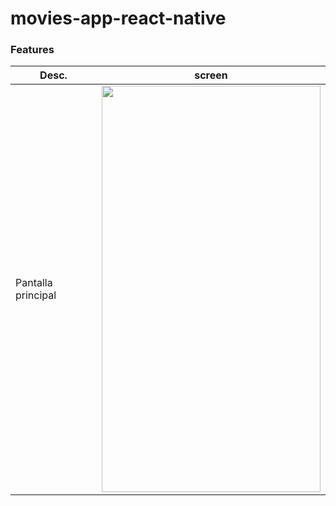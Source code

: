 # movies-app-react-native


### Features ###
| Desc.        | screen         | 
| ------------- |:-------------:| 
|Pantalla principal    | <img src="https://i.ibb.co/vVKWMNx/f48753bba43d46d694f7c2cce895040aqa-Xhufzjn-O6pg8rj-0.png" width="350" height="650">|

